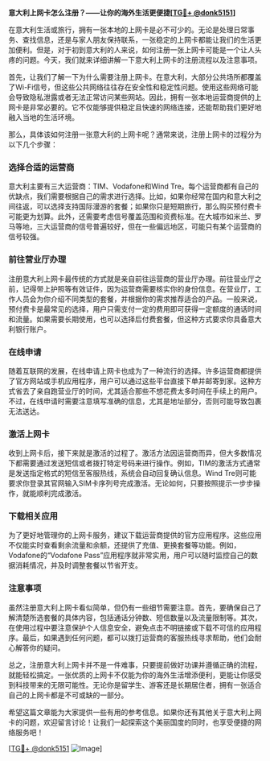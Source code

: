 **意大利上网卡怎么注册？——让你的海外生活更便捷[[TG💪+ @donk5151](https://t.me/s/donk5151)]**

在意大利生活或旅行，拥有一张本地的上网卡是必不可少的。无论是处理日常事务、查找信息，还是与家人朋友保持联系，一张稳定的上网卡都能让我们的生活更加便利。但是，对于初到意大利的人来说，如何注册一张上网卡可能是一个让人头疼的问题。今天，我们就来详细讲解一下意大利上网卡的注册流程以及注意事项。

首先，让我们了解一下为什么需要注册上网卡。在意大利，大部分公共场所都覆盖了Wi-Fi信号，但这些公共网络往往存在安全性和稳定性问题。使用这些网络可能会导致隐私泄露或者无法正常访问某些网站。因此，拥有一张本地运营商提供的上网卡是非常必要的。它不仅能够提供稳定且快速的网络连接，还能帮助我们更好地融入当地的生活环境。

那么，具体该如何注册一张意大利的上网卡呢？通常来说，注册上网卡的过程分为以下几个步骤：

### **选择合适的运营商**
意大利主要有三大运营商：TIM、Vodafone和Wind Tre。每个运营商都有自己的优缺点，我们需要根据自己的需求进行选择。比如，如果你经常在国内和意大利之间往返，可以选择支持国际漫游的套餐；如果你只是短期旅行，那么购买预付费卡可能更为划算。此外，还需要考虑信号覆盖范围和资费标准。在大城市如米兰、罗马等地，三大运营商的信号普遍较好，但在一些偏远地区，可能只有某个运营商的信号较强。

### **前往营业厅办理**
注册意大利上网卡最传统的方式就是亲自前往运营商的营业厅办理。前往营业厅之前，记得带上护照等有效证件，因为运营商需要核实你的身份信息。在营业厅，工作人员会为你介绍不同类型的套餐，并根据你的需求推荐适合的产品。一般来说，预付费卡是最常见的选择，用户只需支付一定的费用即可获得一定额度的通话时间和流量。如果需要长期使用，也可以选择后付费套餐，但这种方式要求你具备意大利银行账户。

### **在线申请**
随着互联网的发展，在线申请上网卡也成为了一种流行的选择。许多运营商都提供了官方网站或手机应用程序，用户可以通过这些平台直接下单并邮寄到家。这种方式省去了亲自跑营业厅的时间，尤其适合那些不想花费太多时间在手续上的用户。不过，在线申请时需要注意填写准确的信息，尤其是地址部分，否则可能导致包裹无法送达。

### **激活上网卡**
收到上网卡后，接下来就是激活的过程了。激活方法因运营商而异，但大多数情况下都需要通过发送短信或者拨打特定号码来进行操作。例如，TIM的激活方式通常是发送指定格式的短信至客服热线，系统会自动回复确认信息。Wind Tre则可能要求你登录其官网输入SIM卡序列号完成激活。无论如何，只要按照提示一步步操作，就能顺利完成激活。

### **下载相关应用**
为了更好地管理你的上网卡服务，建议下载运营商提供的官方应用程序。这些应用不仅能实时查看剩余流量和余额，还提供了充值、更换套餐等功能。例如，Vodafone的“Vodafone Pass”应用程序就非常实用，用户可以随时监控自己的数据消耗情况，并及时调整套餐以节省开支。

### **注意事项**
虽然注册意大利上网卡看似简单，但仍有一些细节需要注意。首先，要确保自己了解清楚所选套餐的具体内容，包括通话分钟数、短信数量以及流量限制等。其次，在使用过程中要注意保护个人信息安全，避免点击不明链接或下载不可信的应用程序。最后，如果遇到任何问题，都可以拨打运营商的客服热线寻求帮助，他们会耐心解答你的疑问。

总之，注册意大利上网卡并不是一件难事，只要提前做好功课并遵循正确的流程，就能轻松搞定。一张优质的上网卡不仅能为你的海外生活增添便利，更能让你感受到科技带来的无限可能性。无论你是留学生、游客还是长期居住者，拥有一张适合自己的上网卡都是不可或缺的一部分。

希望这篇文章能为大家提供一些有用的参考信息。如果你还有其他关于意大利上网卡的问题，欢迎留言讨论！让我们一起探索这个美丽国度的同时，也享受便捷的网络服务吧！

[[TG💪+ @donk5151](https://t.me/s/donk5151) ![Image](https://i.postimg.cc/rwNCRYN7/Snipaste-2025-04-30-17-27-05.png)]